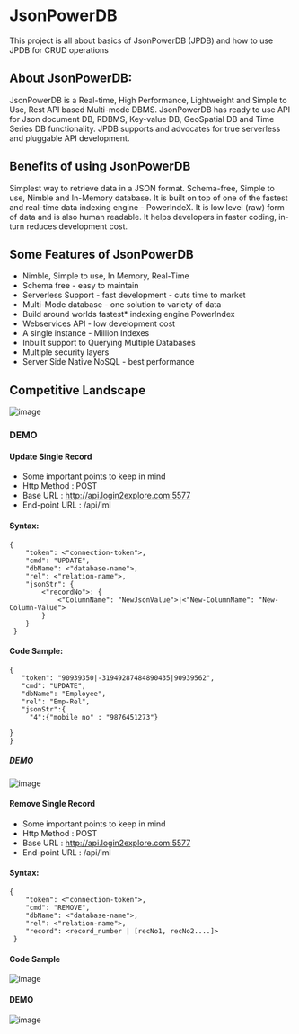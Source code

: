 # JsonPowerDB

This project is all about basics of JsonPowerDB (JPDB) and how to use JPDB for CRUD operations

## About JsonPowerDB:

JsonPowerDB is a Real-time, High Performance, Lightweight and Simple to Use, Rest API based Multi-mode DBMS. JsonPowerDB has ready to use API for Json document DB, RDBMS, Key-value DB, GeoSpatial DB and Time Series DB functionality. JPDB supports and advocates for true serverless and pluggable API development.

## Benefits of using JsonPowerDB

Simplest way to retrieve data in a JSON format.
Schema-free, Simple to use, Nimble and In-Memory database.
It is built on top of one of the fastest and real-time data indexing engine - PowerIndeX.
It is low level (raw) form of data and is also human readable.
It helps developers in faster coding, in-turn reduces development cost.

## Some Features of JsonPowerDB

- Nimble, Simple to use, In Memory, Real-Time
- Schema free - easy to maintain
- Serverless Support - fast development - cuts time to market
- Multi-Mode database - one solution to variety of data
- Build around worlds fastest* indexing engine PowerIndex
- Webservices API - low development cost
- A single instance - Million Indexes
- Inbuilt support to Querying Multiple Databases
- Multiple security layers
- Server Side Native NoSQL - best performance


## Competitive Landscape
![image](https://user-images.githubusercontent.com/107788182/175831765-b1865015-066b-44a7-9878-6fd244300a6e.png)

### DEMO
#### Update Single Record
* Some important points to keep in mind
* Http Method : POST
* Base URL : http://api.login2explore.com:5577
* End-point URL : /api/iml

#### Syntax:

```
{
 	"token": <"connection-token">,
 	"cmd": "UPDATE",
 	"dbName": <"database-name">,
 	"rel": <"relation-name">,
 	"jsonStr": {
 		<"recordNo">: {
 			<"ColumnName": "NewJsonValue">|<"New-ColumnName": "New-Column-Value">
 		}
 	}
 } 
 ```
 
#### Code Sample:
 
 ```
 {
    "token": "90939350|-31949287484890435|90939562",
    "cmd": "UPDATE",
    "dbName": "Employee",
    "rel": "Emp-Rel",
    "jsonStr":{
      "4":{"mobile no" : "9876451273"}
 
 }
}
```
##### DEMO
![image](https://user-images.githubusercontent.com/107788182/175832579-9bf3b83f-e0a0-4685-812d-9a9062e88a64.png)

#### Remove Single Record
* Some important points to keep in mind
* Http Method : POST
* Base URL : http://api.login2explore.com:5577
* End-point URL : /api/iml

#### Syntax:
```
{
 	"token": <"connection-token">,
 	"cmd": "REMOVE",
 	"dbName": <"database-name">,
 	"rel": <"relation-name">,
 	"record": <record_number | [recNo1, recNo2....]>
 }
```
#### Code Sample
   
  ![image](https://user-images.githubusercontent.com/107788182/175832726-d452bb52-a118-4b90-b496-3500b573386b.png)
  
 #### DEMO
  ![image](https://user-images.githubusercontent.com/107788182/175832940-93563195-c4c6-41c3-a15c-27080a586e41.png)
  
  



